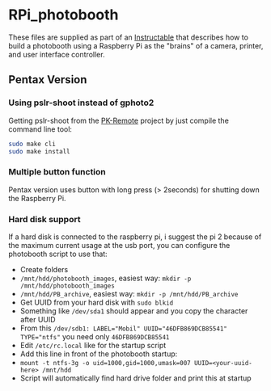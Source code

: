 RPi_photobooth
==============

These files are supplied as part of an [Instructable](http://www.instructables.com/id/Raspberry-Pi-photo-booth-controller/) that describes how to build a photobooth using a Raspberry Pi as the "brains" of a camera, printer, and user interface controller.

## Pentax Version
### Using pslr-shoot instead of gphoto2
Getting pslr-shoot from the [PK-Remote](https://sourceforge.net/projects/pkremote/) project by just compile the command line tool:
```bash
sudo make cli
sudo make install
```

### Multiple button function
Pentax version uses button with long press (> 2seconds) for shutting down the Raspberry Pi.

### Hard disk support
If a hard disk is connected to the raspberry pi, i suggest the pi 2 because of the maximum current usage at the usb port, you can configure
the photobooth script to use that:

* Create folders
 * `/mnt/hdd/photobooth_images`, easiest way: `mkdir -p /mnt/hdd/photobooth_images`
 * `/mnt/hdd/PB_archive`, easiest way: `mkdir -p /mnt/hdd/PB_archive`
* Get UUID from your hard disk with `sudo blkid`
 * Something like `/dev/sda1` should appear and you copy the character after UUID
 * From this `/dev/sdb1: LABEL="Mobil" UUID="46DFB869DCB85541" TYPE="ntfs"` you need only `46DFB869DCB85541`
* Edit `/etc/rc.local` like for the startup script
 * Add this line in front of the photobooth startup:
  * `mount -t ntfs-3g -o uid=1000,gid=1000,umask=007 UUID=<your-uuid-here> /mnt/hdd`
* Script will automatically find hard drive folder and print this at startup
